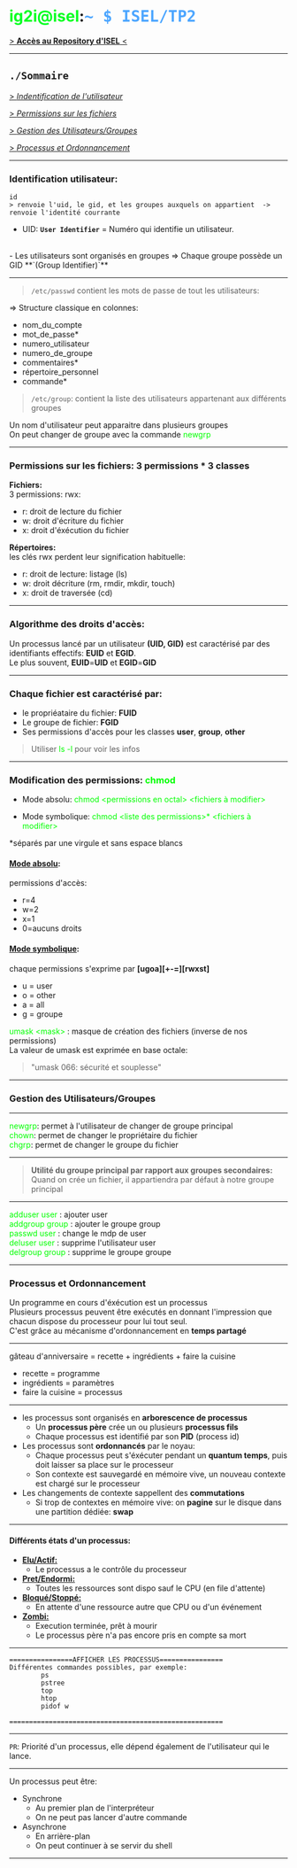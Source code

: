 # <span style='color: #0f2;'>**ig2i@isel**</span>:<span style='color: #4DA6FF; font-family: Monospace'>~ $ ISEL/TP2</span>

[> **Accès au Repository d'ISEL** <](https://github.com/Thomas-Duthoit/ISEL)

***

## `./Sommaire`
[> *Indentification de l'utilisateur*](#iduser)

[> *Permissions sur les fichiers*](#perms)

[> *Gestion des Utilisateurs/Groupes*](#gestugrp)

[> *Processus et Ordonnancement*](#processus)

***

<div id="iduser">

### **Identification utilisateur:**
```
id
> renvoie l'uid, le gid, et les groupes auxquels on appartient  ->  renvoie l'identité courrante
```

- UID: **`User Identifier`** = Numéro qui identifie un utilisateur.
<br>
- Les utilisateurs sont organisés en groupes => Chaque groupe possède un GID **`(Group Identifier)`**

***

>`/etc/passwd` contient les mots de passe de tout les utilisateurs:

=> Structure classique en colonnes: 
- nom_du_compte
- mot_de_passe*
- numero_utilisateur
- numero_de_groupe
- commentaires*
- répertoire_personnel
- commande*

> `/etc/group`: contient la liste des utilisateurs appartenant aux différents groupes

Un nom d'utilisateur peut apparaitre dans plusieurs groupes
<br>
On peut changer de groupe avec la commande <span style='color: #0f0;'>newgrp</span>

***

<div id="perms">

### **Permissions sur les fichiers: 3 permissions * 3 classes**

**Fichiers:**
<br>
3 permissions: rwx:
- r: droit de lecture du fichier
- w: droit d'écriture du fichier
- x: droit d'éxécution du fichier

**Répertoires:**
<br>
les clés rwx perdent leur signification habituelle:
- r: droit de lecture: listage (ls)
- w: droit décriture (rm, rmdir, mkdir, touch)
- x: droit de traversée (cd)

***

### **Algorithme des droits d'accès:**

Un processus lancé par un utilisateur **(UID, GID)** est caractérisé par des identifiants effectifs: **EUID** et **EGID**.
<br>
Le plus souvent, **EUID**=**UID** et **EGID**=**GID**

***

### **Chaque fichier est caractérisé par:**
- le propriéataire du fichier: **FUID**
- Le groupe de fichier: **FGID**
- Ses permissions d'accès pour les classes **user**, **group**, **other**
> Utiliser <span style='color: #0f0;'>ls -l</span> pour voir les infos

***

### **Modification des permissions: <span style='color: #0f0;'>chmod</span>**

- Mode absolu: <span style='color: #0f0;'>chmod \<permissions en octal> <fichiers à modifier></span>

- Mode symbolique: <span style='color: #0f0;'>chmod \<liste des permissions>* <fichiers à modifier></span>

\*séparés par une virgule et sans espace blancs

#### <ins>Mode absolu</ins>:

permissions d'accès:
- r=4
- w=2
- x=1
- 0=aucuns droits

#### <ins>Mode symbolique</ins>:
chaque permissions s'exprime par **[ugoa][+-=][rwxst]**
- u = user
- o = other
- a = all
- g = groupe

<span style='color: #0f0;'>umask \<mask></span> : masque de création des fichiers (inverse de nos permissions)
<br>
La valeur de umask est exprimée en base octale:

> "umask 066: sécurité et souplesse"

***
<div id="gestugrp">

### **Gestion des Utilisateurs/Groupes**

***

<span style='color: #0f0;'>newgrp</span>: permet à l'utilisateur de changer de groupe principal
<br>
<span style='color: #0f0;'>chown</span>: permet de changer le propriétaire du fichier
<br>
<span style='color: #0f0;'>chgrp</span>: permet de changer le groupe du fichier

***

> **Utilité du groupe principal par rapport aux groupes secondaires:** Quand on crée un fichier, il appartiendra par défaut à notre groupe principal

***
<span style='color: #0f0;'>adduser user</span> : ajouter user
<br>
<span style='color: #0f0;'>addgroup group</span> : ajouter le groupe group
<br>
<span style='color: #0f0;'>passwd user</span> : change le mdp de user 
<br>
<span style='color: #0f0;'>deluser user</span> : supprime l'utilisateur user
<br>
<span style='color: #0f0;'>delgroup group</span> : supprime le groupe groupe

***

<div id="processus">

### **Processus et Ordonnancement**

Un programme en cours d'éxécution est un processus
<br>
Plusieurs processus peuvent être exécutés en donnant l'impression que chacun dispose du processeur pour lui tout seul.
<br>
C'est grâce au mécanisme d'ordonnancement en **temps partagé**

***

gâteau d'anniversaire = recette + ingrédients + faire la cuisine
<br>
- recette = programme
- ingrédients = paramètres
- faire la cuisine = processus

***

- les processus sont organisés en **arborescence de processus**
    - Un **processus père** crée un ou plusieurs **processus fils**
    - Chaque processus est identifié par son **PID** (process id)
- Les processus sont **ordonnancés** par le noyau:
    - Chaque processus peut s'éxécuter pendant un **quantum temps**, puis doit laisser sa place sur le processeur
    - Son contexte est sauvegardé en mémoire vive, un nouveau contexte est chargé sur le processeur
- Les changements de contexte sappellent des **commutations**
    - Si trop de contextes en mémoire vive: on **pagine** sur le disque dans une partition dédiée: **swap**

***

#### **Différents états d'un processus:**

- <ins>**Elu/Actif:**</ins>
    - Le processus a le contrôle du processeur
- <ins>**Pret/Endormi:**</ins>
    - Toutes les ressources sont dispo sauf le CPU (en file d'attente)
- <ins>**Bloqué/Stoppé:**</ins>
    - En attente d'une ressource autre que CPU ou d'un événement
- <ins>**Zombi:**</ins>
    - Execution terminée, prêt à mourir
    - Le processus père n'a pas encore pris en compte sa mort

***

```
================AFFICHER LES PROCESSUS================
Différentes commandes possibles, par exemple:        
        ps
        pstree
        top
        htop
        pidof w

======================================================
```

***

`PR`: Priorité d'un processus, elle dépend également de l'utilisateur qui le lance.

***

Un processus peut être:
- Synchrone
    - Au premier plan de l'interpréteur
    - On ne peut pas lancer d'autre commande
- Asynchrone
    - En arrière-plan
    - On peut continuer à se servir du shell

***

